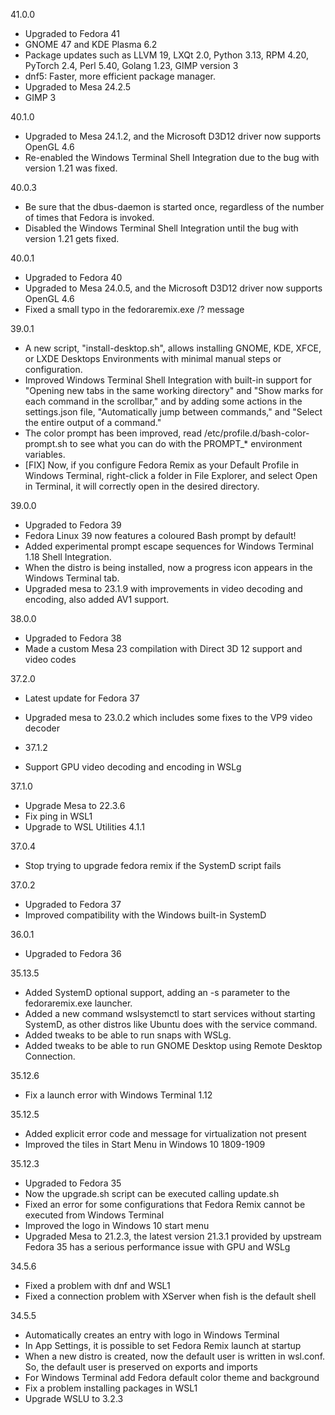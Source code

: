 41.0.0
* Upgraded to Fedora 41
* GNOME 47 and KDE Plasma 6.2
* Package updates such as LLVM 19, LXQt 2.0, Python 3.13, RPM 4.20, PyTorch 2.4, Perl 5.40, Golang 1.23, GIMP version 3
* dnf5: Faster, more efficient package manager.
* Upgraded to Mesa 24.2.5
* GIMP 3

40.1.0
* Upgraded to Mesa 24.1.2, and the Microsoft D3D12 driver now supports OpenGL 4.6
* Re-enabled the Windows Terminal Shell Integration due to the bug with version 1.21 was fixed.

40.0.3
* Be sure that the dbus-daemon is started once, regardless of the number of times that Fedora is invoked.
* Disabled the Windows Terminal Shell Integration until the bug with version 1.21 gets fixed.

40.0.1
* Upgraded to Fedora 40
* Upgraded to Mesa 24.0.5, and the Microsoft D3D12 driver now supports OpenGL 4.6
* Fixed a small typo in the fedoraremix.exe /? message

39.0.1
* A new script, "install-desktop.sh", allows installing GNOME, KDE, XFCE, or LXDE Desktops Environments with minimal manual steps or configuration.
* Improved Windows Terminal Shell Integration with built-in support for "Opening new tabs in the same working directory" and
  "Show marks for each command in the scrollbar," and by adding some actions in the settings.json file, "Automatically jump between commands," and "Select the entire output of a command."
* The color prompt has been improved, read /etc/profile.d/bash-color-prompt.sh to see what you can do with the PROMPT_* environment variables.
* [FIX] Now, if you configure Fedora Remix as your Default Profile in Windows Terminal, right-click a folder in File Explorer, and select Open in Terminal, it will correctly open in the desired directory.

39.0.0
* Upgraded to Fedora 39
* Fedora Linux 39 now features a coloured Bash prompt by default!
* Added experimental prompt escape sequences for Windows Terminal 1.18 Shell Integration.
* When the distro is being installed, now a progress icon appears in the Windows Terminal tab.
* Upgraded mesa to 23.1.9 with improvements in video decoding and encoding, also added AV1 support.

38.0.0
* Upgraded to Fedora 38
* Made a custom Mesa 23 compilation with Direct 3D 12 support and video codes

37.2.0
* Latest update for Fedora 37
* Upgraded mesa to 23.0.2 which includes some fixes to the VP9 video decoder

* 37.1.2
* Support GPU video decoding and encoding in WSLg

37.1.0
* Upgrade Mesa to 22.3.6
* Fix ping in WSL1
* Upgrade to WSL Utilities 4.1.1

37.0.4
* Stop trying to upgrade fedora remix if the SystemD script fails

37.0.2
* Upgraded to Fedora 37
* Improved compatibility with the Windows built-in SystemD

36.0.1
* Upgraded to Fedora 36

35.13.5
* Added SystemD optional support, adding an -s parameter to the fedoraremix.exe launcher.
* Added a new command wslsystemctl to start services without starting SystemD, as other distros like Ubuntu does with the service command.
* Added tweaks to be able to run snaps with WSLg.
* Added tweaks to be able to run GNOME Desktop using Remote Desktop Connection.

35.12.6
* Fix a launch error with Windows Terminal 1.12

35.12.5
* Added explicit error code and message for virtualization not present
* Improved the tiles in Start Menu in Windows 10 1809-1909

35.12.3
* Upgraded to Fedora 35
* Now the upgrade.sh script can be executed calling update.sh
* Fixed an error for some configurations that Fedora Remix cannot be executed from Windows Terminal
* Improved the logo in Windows 10 start menu
* Upgraded Mesa to 21.2.3, the latest version 21.3.1 provided by upstream Fedora 35 has a serious performance issue with GPU and WSLg

34.5.6
* Fixed a problem with dnf and WSL1
* Fixed a connection problem with XServer when fish is the default shell

34.5.5
* Automatically creates an entry with logo in Windows Terminal
* In App Settings, it is possible to set Fedora Remix launch at startup
* When a new distro is created, now the default user is written in wsl.conf. So, the default user is preserved on exports and imports
* For Windows Terminal add Fedora default color theme and background
* Fix a problem installing packages in WSL1
* Upgrade WSLU to 3.2.3
